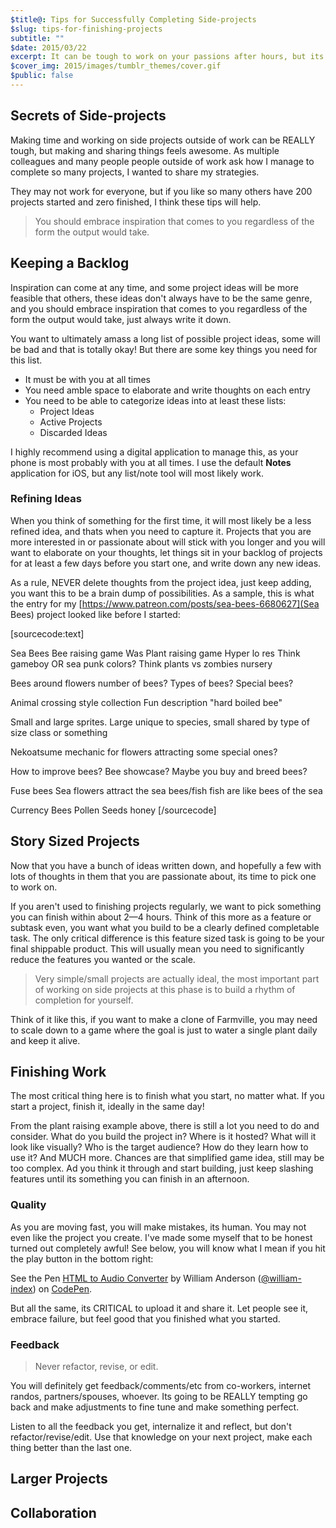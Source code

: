 ```yaml
---
$title@: Tips for Successfully Completing Side-projects
$slug: tips-for-finishing-projects
subtitle: ""
$date: 2015/03/22
excerpt: It can be tough to work on your passions after hours, but its not impossible, I share some tips.
$cover_img: 2015/images/tumblr_themes/cover.gif
$public: false
---
```

## Secrets of Side-projects

Making time and working on side projects outside of work can be REALLY tough, but making and sharing things feels awesome. As multiple colleagues and many people people outside of work ask how I manage to complete so many projects, I wanted to share my strategies.

They may not work for everyone, but if you like so many others have 200 projects started and zero finished, I think these tips will help.

> You should embrace inspiration that comes to you regardless of the form the output would take.

## Keeping a Backlog
Inspiration can come at any time, and some project ideas will be more feasible that others, these ideas don't always have to be the same genre, and you should embrace inspiration that comes to you regardless of the form the output would take, just always write it down.

You want to ultimately amass a long list of possible project ideas, some will be bad and that is totally okay! But there are some key things you need for this list.

* It must be with you at all times
* You need amble space to elaborate and write thoughts on each entry
* You need to be able to categorize ideas into at least these lists:
    * Project Ideas
    * Active Projects
    * Discarded Ideas

I highly recommend using a digital application to manage this, as your phone is most probably with you at all times. I use the default **Notes** application for iOS, but any list/note tool will most likely work.

### Refining Ideas
When you think of something for the first time, it will most likely be a less refined idea, and thats when you need to capture it. Projects that you are more interested in or passionate about will stick with you longer and you will want to elaborate on your thoughts, let things sit in your backlog of projects for at least a few days before you start one, and write down any new ideas.

As a rule, NEVER delete thoughts from the project idea, just keep adding, you want this to be a brain dump of possibilities. As a sample, this is what the entry for my [https://www.patreon.com/posts/sea-bees-6680627](Sea Bees) project looked like before I started:

<div class='plain'>
[sourcecode:text]

Sea Bees
Bee raising game
Was Plant raising game
Hyper lo res
Think gameboy OR sea punk colors?
Think plants vs zombies nursery

Bees around flowers
number of bees?
Types of bees?
Special bees?

Animal crossing style collection
Fun description "hard boiled bee"

Small and large sprites.
Large unique to species, small shared by type of
size class or something

Nekoatsume mechanic for flowers attracting some
special ones?

How to improve bees?
Bee showcase?
Maybe you buy and breed bees?

Fuse bees
Sea flowers attract the sea bees/fish
fish are like bees of the sea

Currency
Bees
Pollen
Seeds
honey
[/sourcecode]
</div>

## Story Sized Projects
Now that you have a bunch of ideas written down, and hopefully a few with lots of thoughts in them that you are passionate about, its time to pick one to work on.

If you aren't used to finishing projects regularly, we want to pick something you can finish within about 2—4 hours. Think of this more as a feature or subtask even, you want what you build to be a clearly defined completable task. The only critical difference is this feature sized task is going to be your final shippable product. This will usually mean you need to significantly reduce the features you wanted or the scale.

> Very simple/small projects are actually ideal, the most important part of working on side projects at this phase is to build a rhythm of completion for yourself.

Think of it like this, if you want to make a clone of Farmville, you may need to scale down to a game where the goal is just to water a single plant daily and keep it alive.

## Finishing Work
The most critical thing here is to finish what you start, no matter what. If you start a project, finish it, ideally in the same day!

From the plant raising example above, there is still a lot you need to do and consider. What do you build the project in? Where is it hosted? What will it look like visually? Who is the target audience? How do they learn how to use it? And MUCH more. Chances are that simplified game idea, still may be too complex. Ad you think it through and start building, just keep slashing features until its something you can finish in an afternoon.

### Quality
As you are moving fast, you will make mistakes, its human. You may not even like the project you create. I've made some myself that to be honest turned out completely awful! See below, you will know what I mean if you hit the play button in the bottom right:

<p data-height="465" data-theme-id="light" data-slug-hash="jbEpeK" data-default-tab="result" data-user="william-index" data-embed-version="2" data-preview="true" class="codepen">See the Pen <a href="http://codepen.io/william-index/pen/jbEpeK/">HTML to Audio Converter</a> by William Anderson (<a href="http://codepen.io/william-index">@william-index</a>) on <a href="http://codepen.io">CodePen</a>.</p>
<script async src="//assets.codepen.io/assets/embed/ei.js"></script>

But all the same, its CRITICAL to upload it and share it. Let people see it, embrace failure, but feel good that you finished what you started.

### Feedback
> Never refactor, revise, or edit.

You will definitely get feedback/comments/etc from co-workers, internet randos, partners/spouses, whoever. Its going to be REALLY tempting go back and make adjustments to fine tune and make something perfect.

Listen to all the feedback you get, internalize it and reflect, but don't refactor/revise/edit. Use that knowledge on your next project, make each thing better than the last one.

## Larger Projects

## Collaboration
